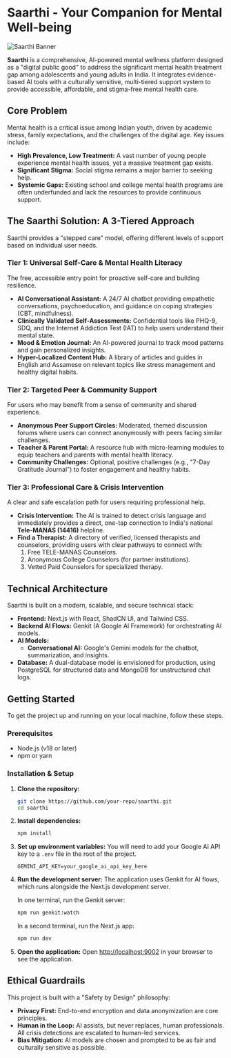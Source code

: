 # Saarthi - Your Companion for Mental Well-being

![Saarthi Banner](https://storage.googleapis.com/aai-web-samples/sarvuday-banner.png)

**Saarthi** is a comprehensive, AI-powered mental wellness platform designed as a "digital public good" to address the significant mental health treatment gap among adolescents and young adults in India. It integrates evidence-based AI tools with a culturally sensitive, multi-tiered support system to provide accessible, affordable, and stigma-free mental health care.

## Core Problem

Mental health is a critical issue among Indian youth, driven by academic stress, family expectations, and the challenges of the digital age. Key issues include:
- **High Prevalence, Low Treatment:** A vast number of young people experience mental health issues, yet a massive treatment gap exists.
- **Significant Stigma:** Social stigma remains a major barrier to seeking help.
- **Systemic Gaps:** Existing school and college mental health programs are often underfunded and lack the resources to provide continuous support.

## The Saarthi Solution: A 3-Tiered Approach

Saarthi provides a "stepped care" model, offering different levels of support based on individual user needs.

### Tier 1: Universal Self-Care & Mental Health Literacy
The free, accessible entry point for proactive self-care and building resilience.
- **AI Conversational Assistant:** A 24/7 AI chatbot providing empathetic conversations, psychoeducation, and guidance on coping strategies (CBT, mindfulness).
- **Clinically Validated Self-Assessments:** Confidential tools like PHQ-9, SDQ, and the Internet Addiction Test (IAT) to help users understand their mental state.
- **Mood & Emotion Journal:** An AI-powered journal to track mood patterns and gain personalized insights.
- **Hyper-Localized Content Hub:** A library of articles and guides in English and Assamese on relevant topics like stress management and healthy digital habits.

### Tier 2: Targeted Peer & Community Support
For users who may benefit from a sense of community and shared experience.
- **Anonymous Peer Support Circles:** Moderated, themed discussion forums where users can connect anonymously with peers facing similar challenges.
- **Teacher & Parent Portal:** A resource hub with micro-learning modules to equip teachers and parents with mental health literacy.
- **Community Challenges:** Optional, positive challenges (e.g., "7-Day Gratitude Journal") to foster engagement and healthy habits.

### Tier 3: Professional Care & Crisis Intervention
A clear and safe escalation path for users requiring professional help.
- **Crisis Intervention:** The AI is trained to detect crisis language and immediately provides a direct, one-tap connection to India's national **Tele-MANAS (14416)** helpline.
- **Find a Therapist:** A directory of verified, licensed therapists and counselors, providing users with clear pathways to connect with:
    1. Free TELE-MANAS Counselors.
    2. Anonymous College Counselors (for partner institutions).
    3. Vetted Paid Counselors for specialized therapy.

## Technical Architecture

Saarthi is built on a modern, scalable, and secure technical stack:
- **Frontend:** Next.js with React, ShadCN UI, and Tailwind CSS.
- **Backend AI Flows:** Genkit (A Google AI Framework) for orchestrating AI models.
- **AI Models:**
    - **Conversational AI:** Google's Gemini models for the chatbot, summarization, and insights.
- **Database:** A dual-database model is envisioned for production, using PostgreSQL for structured data and MongoDB for unstructured chat logs.

## Getting Started

To get the project up and running on your local machine, follow these steps.

### Prerequisites
- Node.js (v18 or later)
- npm or yarn

### Installation & Setup

1. **Clone the repository:**
   ```bash
   git clone https://github.com/your-repo/saarthi.git
   cd saarthi
   ```

2. **Install dependencies:**
   ```bash
   npm install
   ```

3. **Set up environment variables:**
   You will need to add your Google AI API key to a `.env` file in the root of the project.
   ```
   GEMINI_API_KEY=your_google_ai_api_key_here
   ```

4. **Run the development server:**
   The application uses Genkit for AI flows, which runs alongside the Next.js development server.
   
   In one terminal, run the Genkit server:
   ```bash
   npm run genkit:watch
   ```

   In a second terminal, run the Next.js app:
   ```bash
   npm run dev
   ```

5. **Open the application:**
   Open [http://localhost:9002](http://localhost:9002) in your browser to see the application.

## Ethical Guardrails

This project is built with a "Safety by Design" philosophy:
- **Privacy First:** End-to-end encryption and data anonymization are core principles.
- **Human in the Loop:** AI assists, but never replaces, human professionals. All crisis detections are escalated to human-led services.
- **Bias Mitigation:** AI models are chosen and prompted to be as fair and culturally sensitive as possible.

